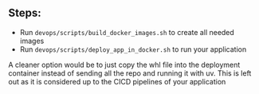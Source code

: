 ## Steps:

- Run `devops/scripts/build_docker_images.sh` to create all needed images
- Run `devops/scripts/deploy_app_in_docker.sh` to run your application

A cleaner option would be to just copy the whl file into the deployment container instead of sending all the repo and running it with uv. This is left out as it is considered up to the CICD pipelines of your application